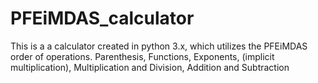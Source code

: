 # PFEiMDAS_calculator
This is a a calculator created in python 3.x, which utilizes the PFEiMDAS order of operations. Parenthesis, Functions, Exponents, (implicit multiplication), Multiplication and Division, Addition and Subtraction
